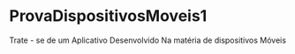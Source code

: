 # ProvaDispositivosMoveis1
Trate - se de um Aplicativo Desenvolvido Na matéria de dispositivos Móveis
